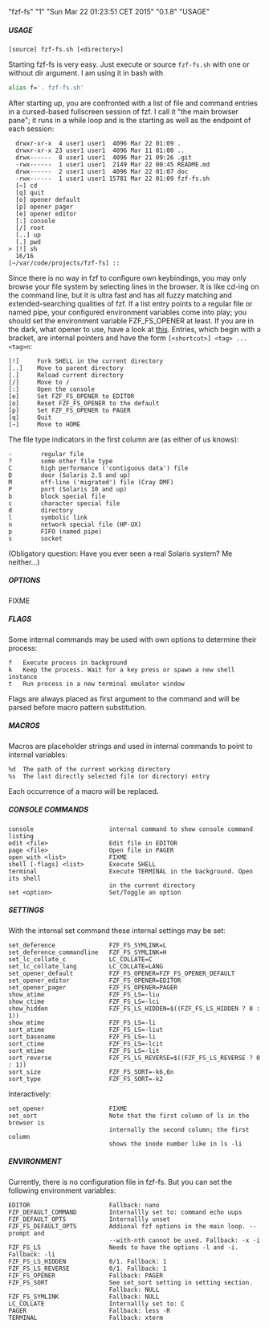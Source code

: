 "fzf-fs" "1" "Sun Mar 22 01:23:51 CET 2015" "0.1.8" "USAGE"

##### USAGE

`[source] fzf-fs.sh [<directory>]`

Starting fzf-fs is very easy. Just execute or source `fzf-fs.sh` with one or without dir argument. I am using it in bash with

```sh
alias f='. fzf-fs.sh'
```

After starting up, you are confronted with a list of file and command entries in a cursed-based fullscreen session of fzf. I call it "the main browser pane"; it runs in a while loop and is the starting as well as the endpoint of each session:

```
  drwxr-xr-x  4 user1 user1  4096 Mar 22 01:09 .
  drwxr-xr-x 23 user1 user1  4096 Mar 11 01:00 ..
  drwx------  8 user1 user1  4096 Mar 21 09:26 .git
  -rwx------  1 user1 user1  2149 Mar 22 00:45 README.md
  drwx------  2 user1 user1  4096 Mar 22 01:07 doc
  -rwx------  1 user1 user1 15781 Mar 22 01:09 fzf-fs.sh
  [~] cd
  [q] quit
  [o] opener default
  [p] opener pager
  [e] opener editor
  [:] console
  [/] root
  [..] up
  [.] pwd
> [!] sh
  16/16
[~/var/code/projects/fzf-fs] ::
```

Since there is no way in fzf to configure own keybindings, you may only browse your file system by selecting lines in the browser. It is like cd-ing on the command line, but it is ultra fast and has all fuzzy matching and extended-searching qualities of fzf. If a list entry points to a regular file or named pipe, your configured environment variables come into play; you should set the environment variable FZF_FS_OPENER at least. If you are in the dark, what opener to use, have a look at [this](https://wiki.archlinux.org/index.php/xdg-open). Entries, which begin with a bracket, are internal pointers and have the form `[<shortcut>] <tag> ... <tag>n`:

```
[!]     Fork SHELL in the current directory
[..]    Move to parent directory
[.]     Reload current directory
[/]     Move to /
[:]     Open the console
[e]     Set FZF_FS_OPENER to EDITOR
[o]     Reset FZF_FS_OPENER to the default
[p]     Set FZF_FS_OPENER to PAGER
[q]     Quit
[~]     Move to HOME
```

The file type indicators in the first column are (as either of us knows):

```
-        regular file
?        some other file type
C        high performance ('contiguous data') file
D        door (Solaris 2.5 and up)
M        off-line ('migrated') file (Cray DMF)
P        port (Solaris 10 and up)
b        block special file
c        character special file
d        directory
l        symbolic link
n        network special file (HP-UX)
p        FIFO (named pipe)
s        socket
```

(Obligatory question: Have you ever seen a real Solaris system? Me neither...)

##### OPTIONS

FIXME

##### FLAGS

Some internal commands may be used with own options to determine their process:

```
f   Execute process in background
k   Keep the process. Wait for a key press or spawn a new shell instance
t   Run process in a new terminal emulator window
```

Flags are always placed as first argument to the command and will be parsed before macro pattern substitution.

##### MACROS

Macros are placeholder strings and used in internal commands to point to internal variables:

```
%d  The path of the current working directory
%s  The last directly selected file (or directory) entry
```

Each occurrence of a macro will be replaced.

##### CONSOLE COMMANDS

```
console                     internal command to show console command listing
edit <file>                 Edit file in EDITOR
page <file>                 Open file in PAGER
open_with <list>            FIXME
shell [-flags] <list>       Execute SHELL
terminal                    Execute TERMINAL in the background. Open its shell
                            in the current directory
set <option>                Set/Toggle an option
```

##### SETTINGS

With the internal set command these internal settings may be set:

```
set_deference               FZF_FS_SYMLINK=L
set_deference_commandline   FZF_FS_SYMLINK=H
set_lc_collate_c            LC_COLLATE=C
set_lc_collate_lang         LC_COLLATE=LANG
set_opener_default          FZF_FS_OPENER=FZF_FS_OPENER_DEFAULT
set_opener_editor           FZF_FS_OPENER=EDITOR
set_opener_pager            FZF_FS_OPENER=PAGER
show_atime                  FZF_FS_LS=-liu
show_ctime                  FZF_FS_LS=-lci
show_hidden                 FZF_FS_LS_HIDDEN=$((FZF_FS_LS_HIDDEN ? 0 : 1))
show_mtime                  FZF_FS_LS=-li
sort_atime                  FZF_FS_LS=-liut
sort_basename               FZF_FS_LS=-li
sort_ctime                  FZF_FS_LS=-lcit
sort_mtime                  FZF_FS_LS=-lit
sort_reverse                FZF_FS_LS_REVERSE=$((FZF_FS_LS_REVERSE ? 0 : 1))
sort_size                   FZF_FS_SORT=-k6,6n
sort_type                   FZF_FS_SORT=-k2
```

Interactively:

```
set_opener                  FIXME
set_sort                    Note that the first column of ls in the browser is
                            internally the second column; the first column
                            shows the inode number like in ls -li
```

##### ENVIRONMENT

Currently, there is no configuration file in fzf-fs. But you can set the following environment variables:

```
EDITOR                      Fallback: nano
FZF_DEFAULT_COMMAND         Internallly set to: command echo uups
FZF_DEFAULT_OPTS            Internallly unset
FZF_FS_DEFAULT_OPTS         Addional fzf options in the main loop. --prompt and
                            --with-nth cannot be used. Fallback: -x -i
FZF_FS_LS                   Needs to have the options -l and -i. Fallback: -li
FZF_FS_LS_HIDDEN            0/1. Fallback: 1
FZF_FS_LS_REVERSE           0/1. Fallback: 1
FZF_FS_OPENER               Fallback: PAGER
FZF_FS_SORT                 See set_sort setting in setting section.
                            Fallback: NULL
FZF_FS_SYMLINK              Fallback: NULL
LC_COLLATE                  Internallly set to: C
PAGER                       Fallback: less -R
TERMINAL                    Fallback: xterm
```
